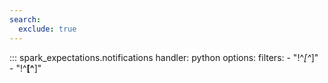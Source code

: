 ```yaml
---
search:
  exclude: true
---
```


::: spark_expectations.notifications
    handler: python
    options:
        filters:
            - "!^_[^_]"
            - "!^__[^__]"